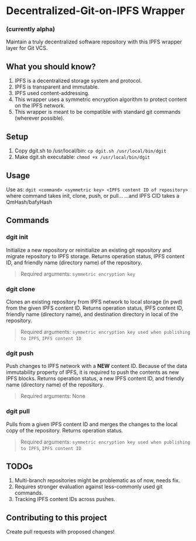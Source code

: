 # Decentralized-Git-on-IPFS Wrapper
### (currently alpha)
Maintain a truly decentralized software repository with this IPFS wrapper layer for Git VCS.

## What you should know?
1. IPFS is a decentralized storage system and protocol.
2. IPFS is transparent and immutable.
3. IPFS used content-addressing.
4. This wrapper uses a symmetric encryption algorithm to protect content on the IPFS network.
5. This wrapper is meant to be compatible with standard git commands (wherever possible).

## Setup

 1. Copy dgit.sh to /usr/local/bin: `cp dgit.sh /usr/local/bin/dgit`
 2. Make dgit.sh executable: `chmod +x /usr/local/bin/dgit`

## Usage
Use as: `dgit <command> <symmetric key> <IPFS content ID of repository>`
where command takes init, clone, push, or pull...
...and IPFS CID takes a QmHash/bafyHash

## Commands
### dgit init
Initialize a new repository or reinitialize an existing git repository and migrate repository to IPFS storage.
Returns operation status, IPFS content ID, and friendly name (directory name) of the repository.

> Required arguments: `symmetric encryption key`

### dgit clone
Clones an existing repository from IPFS network to local storage (in pwd) from the given IPFS content ID.
Returns operation status, IPFS content ID, friendly name (directory name), and destination directory in local of the repository.

> Required arguments: `symmetric encryption key used when publishing to IPFS`, `IPFS content ID`

### dgit push
Push changes to IPFS network with a **NEW** content ID. Because of the data immutability property of IPFS, it is required to push the contents as new IPFS blocks.
Returns operation status, a new IPFS content ID, and friendly name (directory name) of the repository.

> Required arguments: None

### dgit pull
Pulls from a given IPFS content ID and merges the changes to the local copy of the repository.
Returns operation status.

> Required arguments: `symmetric encryption key used when publishing to IPFS`, `IPFS content ID`

## TODOs
1. Multi-branch repositories might be problematic as of now, needs fix.
2. Requires stronger evaluation against less-commonly used git commands.
3. Tracking IPFS content IDs across pushes.

## Contributing to this project
Create pull requests with proposed changes!
